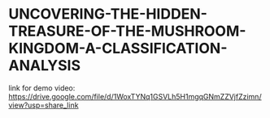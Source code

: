 # UNCOVERING-THE-HIDDEN-TREASURE-OF-THE-MUSHROOM-KINGDOM-A-CLASSIFICATION-ANALYSIS

link for demo video:
https://drive.google.com/file/d/1WoxTYNq1GSVLh5H1mgqGNmZZVjfZzimn/view?usp=share_link
